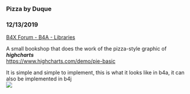 ### Pizza by Duque
### 12/13/2019
[B4X Forum - B4A - Libraries](https://www.b4x.com/android/forum/threads/112178/)

A small bookshop that does the work of the pizza-style graphic of ***highcharts***  
<https://www.highcharts.com/demo/pie-basic>  
  
It is simple and simple to implement, this is what it looks like in b4a, it can also be implemented in b4j  
![](https://i.ibb.co/5TNFhqZ/Screenshot-20191213-135425-b4a-example.jpg)